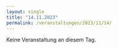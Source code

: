 ```yaml
---
layout: single
title: "14.11.2023"
permalink: /veranstaltungen/2023/11/14/
---
```


Keine Veranstaltung an diesem Tag.
